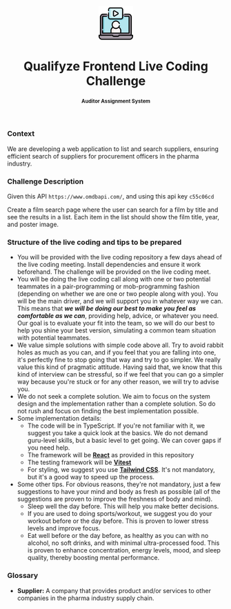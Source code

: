 <br />
<br />

<p align="center">
  <img src=".images/video-call.png" alt="qualifyze live coding challenge" width="80" height="80">
</p>


<h1 align="center">
  <b>
    Qualifyze Frontend Live Coding Challenge
  </b>
  <br />
  <h4 align="center"><small>Auditor Assignment System</small></h4>
</h1>

<br />

### Context

We are developing a web application to list and search suppliers, ensuring efficient search of suppliers for procurement officers in the pharma industry.

### Challenge Description

Given this API `https://www.omdbapi.com/`, and using this api key `c55c06cd`

Create a film search page where the user can search for a film by title and see the results in a list. Each item in the list should show the film title, year, and poster image.

### Structure of the live coding and tips to be prepared

- You will be provided with the live coding repository a few days ahead of the live coding meeting. Install dependencies and ensure it work beforehand. The challenge will be provided on the live coding meet.
- You will be doing the live coding call along with one or two potential teammates in a pair-programming or mob-programming fashion (depending on whether we are one or two people along with you). You will be the main driver, and we will support you in whatever way we can. This means that **_we will be doing our best to make you feel as comfortable as we can_**, providing help, advice, or whatever you need. Our goal is to evaluate your fit into the team, so we will do our best to help you shine your best version, simulating a common team situation with potential teammates.
- We value simple solutions with simple code above all. Try to avoid rabbit holes as much as you can, and if you feel that you are falling into one, it's perfectly fine to stop going that way and try to go simpler. We really value this kind of pragmatic attitude. Having said that, we know that this kind of interview can be stressful, so if we feel that you can go a simpler way because you're stuck or for any other reason, we will try to advise you.
- We do not seek a complete solution. We aim to focus on the system design and the implementation rather than a complete solution. So do not rush and focus on finding the best implementation possible.
- Some implementation details:
  - The code will be in TypeScript. If you're not familiar with it, we suggest you take a quick look at the basics. We do not demand guru-level skills, but a basic level to get going. We can cover gaps if you need help.
  - The framework will be **[React](https://react.dev/)** as provided in this repository
  - The testing framework will be **[Vitest](https://vitest.dev/)**
  - For styling, we suggest you use **[Tailwind CSS](https://tailwindcss.com/)**. It's not mandatory, but it's a good way to speed up the process.
- Some other tips. For obvious reasons, they're not mandatory, just a few suggestions to have your mind and body as fresh as possible (all of the suggestions are proven to improve the freshness of body and mind).
  - Sleep well the day before. This will help you make better decisions.
  - If you are used to doing sports/workout, we suggest you do your workout before or the day before. This is proven to lower stress levels and improve focus.
  - Eat well before or the day before, as healthy as you can with no alcohol, no soft drinks, and with minimal ultra-processed food. This is proven to enhance concentration, energy levels, mood, and sleep quality, thereby boosting mental performance.

### Glossary

- **Supplier:** A company that provides product and/or services to other companies in the pharma industry supply chain.